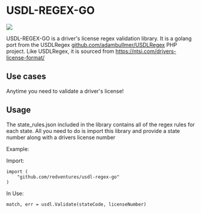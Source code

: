 # USDL-REGEX-GO
<img align="center" src="https://raw.githubusercontent.com/RedVentures/usdl-regex-go/master/logo.jpg">

USDL-REGEX-GO is a driver's license regex validation library.  It is a golang port from the USDLRegex [github.com/adambullmer/USDLRegex](https://github.com/adambullmer/USDLRegex) PHP project.  Like USDLRegex, it is sourced from https://ntsi.com/drivers-license-format/

## Use cases

Anytime you need to validate a driver's license!

## Usage

The state_rules.json included in the library contains all of the regex rules for each state.  All you need to do is import this library and provide a state number along with a drivers license number

Example:

Import:

```
import (
	"github.com/redventures/usdl-regex-go"
)
```

In Use:

```
match, err = usdl.Validate(stateCode, licenseNumber)
```
